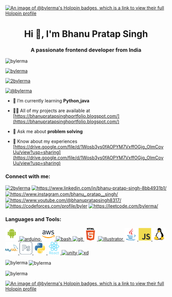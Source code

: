 
[![An image of @bylerma's Holopin badges, which is a link to view their full Holopin profile](https://holopin.me/bylerma)](https://holopin.io/@bylerma)

<h1 align="center">Hi 👋, I'm Bhanu Pratap Singh</h1>
<h3 align="center">A passionate frontend developer from India</h3>

<p align="left"> <img src="https://komarev.com/ghpvc/?username=bylerma&label=Profile%20views&color=0e75b6&style=flat" alt="bylerma" /> </p>

<p align="left"> <a href="https://github.com/ryo-ma/github-profile-trophy"><img src="https://github-profile-trophy.vercel.app/?username=bylerma" alt="bylerma" /></a> </p>

<p align="left"> <a href="https://twitter.com/2bylerma" target="blank"><img src="https://img.shields.io/twitter/follow/2bylerma?logo=twitter&style=for-the-badge" alt="2bylerma" /></a> </p>

<p align="left"> <a href="https://holopin.me/bylerma" target="blank"><img src="https://holopin.io/@bylerma" alt="@bylerma" /></a> </p>



- 🌱 I’m currently learning **Python,java**

- 👨‍💻 All of my projects are available at [https://bhanupratapsinghportfolio.blogspot.com/](https://bhanupratapsinghportfolio.blogspot.com/)

- 💬 Ask me about **problem solving**

- 📄 Know about my experiences [https://drive.google.com/file/d/1Wosb3ys0fAOPYM7VxffOGjg_OlmCovUu/view?usp=sharing](https://drive.google.com/file/d/1Wosb3ys0fAOPYM7VxffOGjg_OlmCovUu/view?usp=sharing)

<h3 align="left">Connect with me:</h3>
<p align="left">
<a href="https://twitter.com/2bylerma" target="blank"><img align="center" src="https://raw.githubusercontent.com/rahuldkjain/github-profile-readme-generator/master/src/images/icons/Social/twitter.svg" alt="2bylerma" height="30" width="40" /></a>
<a href="https://linkedin.com/in/https://www.linkedin.com/in/bhanu-pratap-singh-8bb4931b1/" target="blank"><img align="center" src="https://raw.githubusercontent.com/rahuldkjain/github-profile-readme-generator/master/src/images/icons/Social/linked-in-alt.svg" alt="https://www.linkedin.com/in/bhanu-pratap-singh-8bb4931b1/" height="30" width="40" /></a>
<a href="https://instagram.com/https://www.instagram.com/bhanu_.pratap__singh/" target="blank"><img align="center" src="https://raw.githubusercontent.com/rahuldkjain/github-profile-readme-generator/master/src/images/icons/Social/instagram.svg" alt="https://www.instagram.com/bhanu_.pratap__singh/" height="30" width="40" /></a>
<a href="https://www.youtube.com/c/https://www.youtube.com/@bhanupratapsingh8317/" target="blank"><img align="center" src="https://raw.githubusercontent.com/rahuldkjain/github-profile-readme-generator/master/src/images/icons/Social/youtube.svg" alt="https://www.youtube.com/@bhanupratapsingh8317/" height="30" width="40" /></a>
<a href="https://codeforces.com/profile/https://codeforces.com/profile/byler" target="blank"><img align="center" src="https://raw.githubusercontent.com/rahuldkjain/github-profile-readme-generator/master/src/images/icons/Social/codeforces.svg" alt="https://codeforces.com/profile/byler" height="30" width="40" /></a>
<a href="https://www.leetcode.com/https://leetcode.com/bylerma/" target="blank"><img align="center" src="https://raw.githubusercontent.com/rahuldkjain/github-profile-readme-generator/master/src/images/icons/Social/leet-code.svg" alt="https://leetcode.com/bylerma/" height="30" width="40" /></a>
</p>

<h3 align="left">Languages and Tools:</h3>
<p align="left"> <a href="https://developer.android.com" target="_blank" rel="noreferrer"> <img src="https://raw.githubusercontent.com/devicons/devicon/master/icons/android/android-original-wordmark.svg" alt="android" width="40" height="40"/> </a> <a href="https://www.arduino.cc/" target="_blank" rel="noreferrer"> <img src="https://cdn.worldvectorlogo.com/logos/arduino-1.svg" alt="arduino" width="40" height="40"/> </a> <a href="https://aws.amazon.com" target="_blank" rel="noreferrer"> <img src="https://raw.githubusercontent.com/devicons/devicon/master/icons/amazonwebservices/amazonwebservices-original-wordmark.svg" alt="aws" width="40" height="40"/> </a> <a href="https://www.gnu.org/software/bash/" target="_blank" rel="noreferrer"> <img src="https://www.vectorlogo.zone/logos/gnu_bash/gnu_bash-icon.svg" alt="bash" width="40" height="40"/> </a> <a href="https://git-scm.com/" target="_blank" rel="noreferrer"> <img src="https://www.vectorlogo.zone/logos/git-scm/git-scm-icon.svg" alt="git" width="40" height="40"/> </a> <a href="https://www.w3.org/html/" target="_blank" rel="noreferrer"> <img src="https://raw.githubusercontent.com/devicons/devicon/master/icons/html5/html5-original-wordmark.svg" alt="html5" width="40" height="40"/> </a> <a href="https://www.adobe.com/in/products/illustrator.html" target="_blank" rel="noreferrer"> <img src="https://www.vectorlogo.zone/logos/adobe_illustrator/adobe_illustrator-icon.svg" alt="illustrator" width="40" height="40"/> </a> <a href="https://www.java.com" target="_blank" rel="noreferrer"> <img src="https://raw.githubusercontent.com/devicons/devicon/master/icons/java/java-original.svg" alt="java" width="40" height="40"/> </a> <a href="https://developer.mozilla.org/en-US/docs/Web/JavaScript" target="_blank" rel="noreferrer"> <img src="https://raw.githubusercontent.com/devicons/devicon/master/icons/javascript/javascript-original.svg" alt="javascript" width="40" height="40"/> </a> <a href="https://www.linux.org/" target="_blank" rel="noreferrer"> <img src="https://raw.githubusercontent.com/devicons/devicon/master/icons/linux/linux-original.svg" alt="linux" width="40" height="40"/> </a> <a href="https://www.mysql.com/" target="_blank" rel="noreferrer"> <img src="https://raw.githubusercontent.com/devicons/devicon/master/icons/mysql/mysql-original-wordmark.svg" alt="mysql" width="40" height="40"/> </a> <a href="https://www.photoshop.com/en" target="_blank" rel="noreferrer"> <img src="https://raw.githubusercontent.com/devicons/devicon/master/icons/photoshop/photoshop-line.svg" alt="photoshop" width="40" height="40"/> </a> <a href="https://www.python.org" target="_blank" rel="noreferrer"> <img src="https://raw.githubusercontent.com/devicons/devicon/master/icons/python/python-original.svg" alt="python" width="40" height="40"/> </a> <a href="https://reactjs.org/" target="_blank" rel="noreferrer"> <img src="https://raw.githubusercontent.com/devicons/devicon/master/icons/react/react-original-wordmark.svg" alt="react" width="40" height="40"/> </a> <a href="https://unity.com/" target="_blank" rel="noreferrer"> <img src="https://www.vectorlogo.zone/logos/unity3d/unity3d-icon.svg" alt="unity" width="40" height="40"/> </a> <a href="https://www.adobe.com/products/xd.html" target="_blank" rel="noreferrer"> <img src="https://cdn.worldvectorlogo.com/logos/adobe-xd.svg" alt="xd" width="40" height="40"/> </a> </p>

<p><img align="left" src="https://github-readme-stats.vercel.app/api/top-langs?username=bylerma&show_icons=true&locale=en&layout=compact" alt="bylerma" /></p>

<p>&nbsp;<img align="center" src="https://github-readme-stats.vercel.app/api?username=bylerma&show_icons=true&locale=en" alt="bylerma" /></p>

<p><img align="center" src="https://github-readme-streak-stats.herokuapp.com/?user=bylerma&" alt="bylerma" /></p>

[![An image of @bylerma's Holopin badges, which is a link to view their full Holopin profile](https://holopin.me/bylerma)](https://holopin.io/@bylerma)
